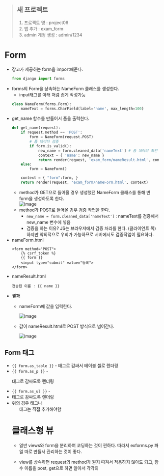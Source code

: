 > ## 새 프로젝트
> 1. 프로젝트 명 : project06
> 2. 앱 추가 : exam_form
> 3. admin 계정 생성 : admin/1234

# Form
* 장고가 제공하는 form을 import해준다.
  ```python
  from django import forms
  ```
* forms의 Form을 상속하는 NameForm 클래스를 생성한다.
  * input태그를 아래 처럼 쉽게 작성가능
  ```python
  class NameForm(forms.Form):
      nameText = forms.CharField(label='name', max_length=100)
  ```
* get_name 함수를 만들어서 폼을 출력한다.
  ```python
  def get_name(request):
      if request.method == 'POST':
          form = NameForm(request.POST)
          # 폼 데이터 검증
          if form.is_valid():
              new_name = form.cleaned_data['nameText'] # 폼 데이터 확인
              context = { 'name': new_name }
              return render(request, 'exam_form/nameResult.html', context)
      else:
          form = NameForm()

      context = { "form":form, }
      return render(request, 'exam_form/nameForm.html', context)
  ```
  * method가 GET으로 들어올 경우 생성했던 NameForm 클래스를 통해 빈 form을 생성하도록 한다.  
    ![image](https://user-images.githubusercontent.com/79209568/119928601-d6956480-bfb6-11eb-96f3-bab6050a180c.png)
  * method가 POST로 들어올 경우 검증 작업을 한다.
    * `new_name = form.cleaned_data['nameText']` : nameText를 검증해서 new_name 변수에 넣음
    * 검증을 하는 이유? JS는 브라우저에서 검증 처리를 한다. (클라이언트 쪽) 하지만 악의적으로 우회가 가능하므로 서버에서도 검증작업이 필요하다. 
* nameForm.html
  ```
  <form method="POST">
      {% csrf_token %}
      {{ form }}
      <input type="submit" value="등록">
  </form>
  ```
* nameResult.html
  ```
  전송된 이름 : {{ name }}
  ```
* **결과**
  * nameForm에 값을 입력한다.    
    
    ![image](https://user-images.githubusercontent.com/79209568/119929480-90410500-bfb8-11eb-8ca2-987ce2fc7a0a.png)
  * 값이 nameResult.html로 POST 방식으로 넘어간다.  
    
    ![image](https://user-images.githubusercontent.com/79209568/119929526-abac1000-bfb8-11eb-9adb-18f077d691ab.png)

## Form 태그
- `{{ form.as_table }}` - <tr> 태그로 감싸서 테이블 셀로 렌더링
- `{{ form.as_p }}` - <p> 태그로 감싸도록 렌더링
- `{{ form.as_ul }}` - <li> 태그로 감싸도록 렌더링
- 위의 경우 <table>태그나 <ul>태그는 직접 추가해야함


# 클래스형 뷰
* 일반 views와 form을 분리하여 코딩하는 것이 편하다. 따라서 exforms.py 파일 따로 만들서 관리하는 것이 좋다.

* view를 상속하면 request의 method가 뭔지 따져서 적용하지 않아도 되고, 함수 이름을 post, get으로 하면 알아서 각각의 
